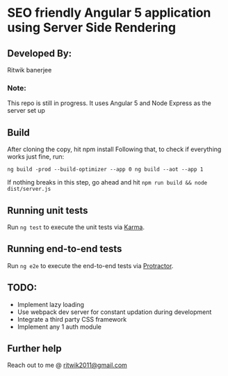 # SEO friendly Angular 5 application using Server Side Rendering

## Developed By:
Ritwik banerjee

### Note:

This repo is still in progress. It uses Angular 5 and Node Express as the server set up

## Build
 After cloning the copy, hit npm install
 Following that, to check if everything works just fine, 
 run:

 `ng build -prod --build-optimizer --app 0 ng build --aot --app 1`

 If nothing breaks in this step, go ahead and hit 
 `npm run build && node dist/server.js`

## Running unit tests

Run `ng test` to execute the unit tests via [Karma](https://karma-runner.github.io).

## Running end-to-end tests

Run `ng e2e` to execute the end-to-end tests via [Protractor](http://www.protractortest.org/).

## TODO:
* Implement lazy loading
* Use webpack dev server for constant updation during development
* Integrate a third party CSS framework
* Implement any 1 auth module

## Further help

Reach out to me @ ritwik2011@gmail.com
